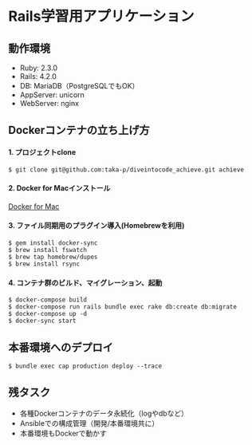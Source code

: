 # Rails学習用アプリケーション

## 動作環境

- Ruby: 2.3.0  
- Rails: 4.2.0  
- DB: MariaDB（PostgreSQLでもOK）  
- AppServer: unicorn  
- WebServer: nginx  

## Dockerコンテナの立ち上げ方

#### 1. プロジェクトclone
```
$ git clone git@github.com:taka-p/diveintocode_achieve.git achieve
```
#### 2. Docker for Macインストール
[Docker for Mac](https://docs.docker.com/docker-for-mac/)
#### 3. ファイル同期用のプラグイン導入(Homebrewを利用)
```
$ gem install docker-sync
$ brew install fswatch
$ brew tap homebrew/dupes
$ brew install rsync
```
#### 4. コンテナ群のビルド、マイグレーション、起動
```
$ docker-compose build
$ docker-compose run rails bundle exec rake db:create db:migrate
$ docker-compose up -d
$ docker-sync start
```
## 本番環境へのデプロイ

```
$ bundle exec cap production deploy --trace
```

## 残タスク

* 各種Dockerコンテナのデータ永続化（logやdbなど）
* Ansibleでの構成管理（開発/本番環境共に）
* 本番環境もDockerで動かす
